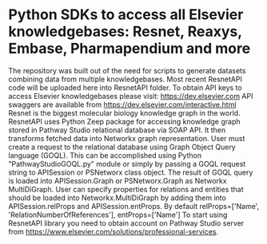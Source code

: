 # Python SDKs to access all Elsevier knowledgebases: Resnet, Reaxys, Embase, Pharmapendium and more
The repository was built out of the need for scripts to generate datasets combining data from multiple knowledgebases.  Most recent ResnetAPI code will be uploaded here into ResnetAPI folder. To obtain API keys to access Elsevier knowledgebases please visit: https://dev.elsevier.com
API swaggers are available from https://dev.elsevier.com/interactive.html
Resnet is the biggest molecular biology knowledge graph in the world. ResnetAPI uses Python Zeep package for accessing knowledge graph stored in Pathway Studio relational database via SOAP API. It then transforms fetched data into Networkx graph representation. User must create a request to the relational database using Graph Object Query language (GOQL). This can be accomplished using Python "PathwayStudioGOQL.py" module or simply by passing a GOQL request string to APISession or PSNetworx class object. The result of GOQL query is loaded into APISession.Graph or PSNetworx.Graph as Networkx MultiDiGraph. User can specify properties for relations and entities that should be loaded into Networkx.MultiDiGraph by adding them into APISession.relProps and APISession.entProps. By default relProps=['Name', 'RelationNumberOfReferences'], entProps=['Name'] To start using ResnetAPI library you need to obtain account on Pathway Studio server from https://www.elsevier.com/solutions/professional-services.
